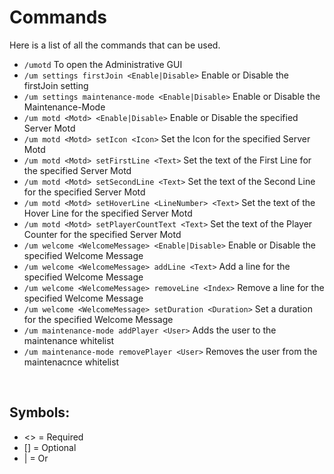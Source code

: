 # Commands
Here is a list of all the commands that can be used.
<br>

* `/umotd`
  To open the Administrative GUI
* `/um settings firstJoin <Enable|Disable>`
  Enable or Disable the firstJoin setting
* `/um settings maintenance-mode <Enable|Disable>`
  Enable or Disable the Maintenance-Mode
* `/um motd <Motd> <Enable|Disable>`
  Enable or Disable the specified Server Motd
* `/um motd <Motd> setIcon <Icon>`
  Set the Icon for the specified Server Motd
* `/um motd <Motd> setFirstLine <Text>`
  Set the text of the First Line for the specified Server Motd
* `/um motd <Motd> setSecondLine <Text>`
  Set the text of the Second Line for the specified Server Motd
* `/um motd <Motd> setHoverLine <LineNumber> <Text>`
  Set the text of the Hover Line for the specified Server Motd
* `/um motd <Motd> setPlayerCountText <Text>`
  Set the text of the Player Counter for the specified Server Motd
* `/um welcome <WelcomeMessage> <Enable|Disable>`
  Enable or Disable the specified Welcome Message
* `/um welcome <WelcomeMessage> addLine <Text>`
  Add a line for the specified Welcome Message
* `/um welcome <WelcomeMessage> removeLine <Index>`
  Remove a line for the specified Welcome Message
* `/um welcome <WelcomeMessage> setDuration <Duration>`
  Set a duration for the specified Welcome Message
* `/um maintenance-mode addPlayer <User>`
  Adds the user to the maintenance whitelist
* `/um maintenance-mode removePlayer <User>`
  Removes the user from the maintenacnce whitelist
<br>

## Symbols:
- <> = Required
- [] = Optional
- | = Or
